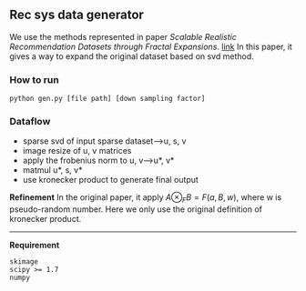 ## Rec sys data generator

We use the methods represented in paper _Scalable Realistic Recommendation Datasets through Fractal Expansions_. [link](https://arxiv.org/pdf/1901.08910.pdf)
In this paper, it gives a way to expand the original dataset based on svd method.

### How to run

```shell
python gen.py [file path] [down sampling factor]
```

### Dataflow

- sparse svd of input sparse dataset-->u, s, v
- image resize of u, v matrices
- apply the frobenius norm to u, v-->u*, v*
- matmul u*, s, v*
- use kronecker product to generate final output

**Refinement**
In the original paper, it apply $A\otimes_F B = F(a, B, w)$, where w is pseudo-random number. Here we only use the original definition of kronecker product.

---

**Requirement**

```
skimage
scipy >= 1.7
numpy
```
